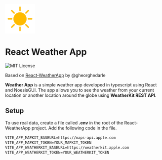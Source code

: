 <img src="./public/assets/icon_01d.png" width="96" />

# React Weather App

![MIT License](https://img.shields.io/apm/l/atomic-design-ui.svg?)

Based on [React-WeatherApp](https://github.com/gheorghedarle/React-WeatherApp) by @gheorghedarle

**Weather App** is a simple weather app developed in typescript using React and NoesisGUI. The app allows you to see the weather from your current location or another location around the globe using **WeatherKit REST API**.

## Setup

To use real data, create a file called **.env** in the root of the React-WeatherApp project. Add the following code in the file.

```
VITE_APP_MAPKIT_BASEURL=https://maps-api.apple.com
VITE_APP_MAPKIT_TOKEN=YOUR_MAPKIT_TOKEN
VITE_APP_WEATHERKIT_BASEURL=https://weatherkit.apple.com
VITE_APP_WEATHERKIT_TOKEN=YOUR_WEATHERKIT_TOKEN
```
